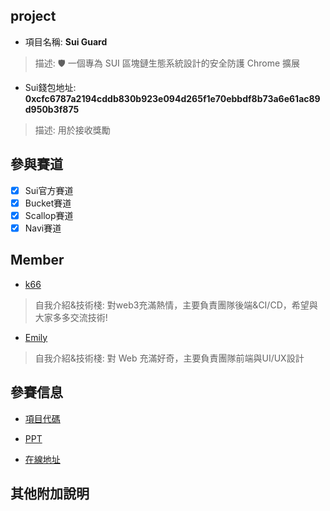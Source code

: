 ## project
- 項目名稱: **Sui Guard**
> 描述: 🛡️ 一個專為 SUI 區塊鏈生態系統設計的安全防護 Chrome 擴展
- Sui錢包地址: **0xcfc6787a2194cddb830b923e094d265f1e70ebbdf8b73a6e61ac89d950b3f875**
> 描述: 用於接收獎勵

## 參與賽道
- [x] Sui官方賽道
- [x] Bucket賽道
- [x] Scallop賽道
- [x] Navi賽道

## Member
- [k66](https://github.com/k66inthesky/)
> 自我介紹&技術棧: 對web3充滿熱情，主要負責團隊後端&CI/CD，希望與大家多多交流技術!
- [Emily](https://github.com/lienweb)
> 自我介紹&技術棧: 對 Web 充滿好奇，主要負責團隊前端與UI/UX設計

## 參賽信息
- [項目代碼](https://github.com/k66inthesky/suiguard)


- [PPT](https://github.com/k66inthesky/suiguard/blob/main/docs/SuiGuard%20-%20Blockchain%20Security%20Solution%20PitchBlue%20And%20White%20Modern%20Illustrative%20Data%20Privacy%20and%20Protection%20Presentation.pdf)
- [在線地址](https://github.com/k66inthesky/suiguard/)

## 其他附加說明

